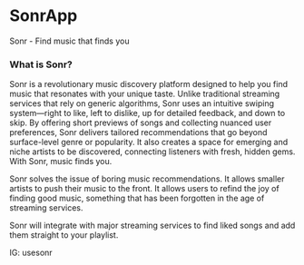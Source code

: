 # SonrApp
Sonr - Find music that finds you

### What is Sonr?  
Sonr is a revolutionary music discovery platform designed to help you find music that resonates with your unique taste. Unlike traditional streaming services that rely on generic algorithms, Sonr uses an intuitive swiping system—right to like, left to dislike, up for detailed feedback, and down to skip. By offering short previews of songs and collecting nuanced user preferences, Sonr delivers tailored recommendations that go beyond surface-level genre or popularity. It also creates a space for emerging and niche artists to be discovered, connecting listeners with fresh, hidden gems. With Sonr, music finds you.

Sonr solves the issue of boring music recommendations. It allows smaller artists to push their music to the front. It allows users to refind the joy of finding good music, something that has been forgotten in the age of streaming services.

Sonr will integrate with major streaming services to find liked songs and add them straight to your playlist.

IG: usesonr

